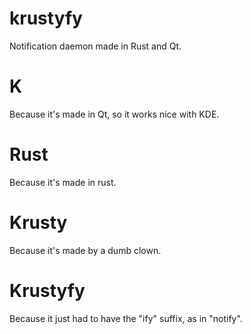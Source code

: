 # krustyfy
Notification daemon made in Rust and Qt.

# K
Because it's made in Qt, so it works nice with KDE.

# Rust
Because it's made in rust.

# Krusty
Because it's made by a dumb clown.

# Krustyfy
Because it just had to have the "ify" suffix, as in "notify".